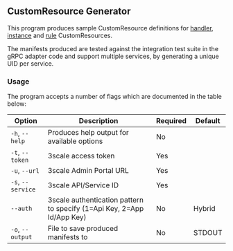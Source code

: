 ## CustomResource Generator

This program produces sample CustomResource definitions for [handler](https://istio.io/docs/concepts/policies-and-telemetry/#handlers),
 [instance](https://istio.io/docs/concepts/policies-and-telemetry/#instances) 
 and [rule](https://istio.io/docs/concepts/policies-and-telemetry/#rules) CustomResources.

The manifests produced are tested against the integration test suite in the gRPC adapter code and support multiple services,
by generating a unique UID per service.

### Usage

The program accepts a number of flags which are documented in the table below:

| Option               | Description                                                             | Required| Default |
|----------------------|-------------------------------------------------------------------------|---------|---------|
|    `-h`, `--help`    |  Produces help output for available options                             |   No    |         |
|    `-t`, `--token`   |  3scale access token                                                    |   Yes   |         |
|    `-u`, `--url`     |  3scale Admin Portal URL                                                |   Yes   |         |
|    `-s`, `--service` |  3scale API/Service ID                                                  |   Yes   |         |
|    `--auth`          |  3scale authentication pattern to specify (1=Api Key, 2=App Id/App Key) |   No    | Hybrid  |
|    `-o`, `--output`  |  File to save produced manifests to                                     |   No    | STDOUT  |
